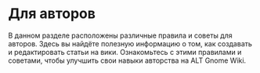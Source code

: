 # Для авторов

В данном разделе расположены различные правила и советы для авторов. Здесь вы найдёте полезную информацию о том, как создавать и редактировать статьи на вики. Ознакомьтесь с этими правилами и советами, чтобы улучшить свои навыки авторства на ALT Gnome Wiki.
